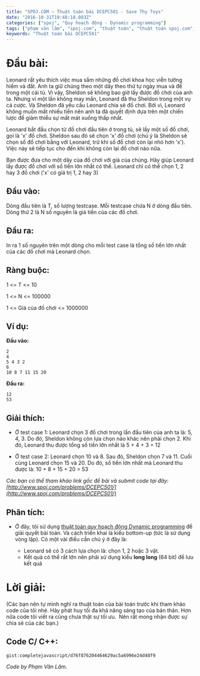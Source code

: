 ```yaml
---
title: "SPOJ.COM – Thuật toán bài DCEPC501 - Save Thy Toys"
date: "2016-10-31T19:48:18.083Z"
categories: ["spoj", "Quy hoạch động - Dynamic programming"]
tags: ["phạm văn lâm", "spoj.com", "thuật toán", "thuật toán spoj.com", "quy hoạch động dynamic programming", "dãy con chung dài nhất LCS"]
keywords: "Thuật toán bài DCEPC501"
---
```


# Đầu bài:

Leonard rất yêu thích việc mua sắm những đồ chơi khoa học viễn tưởng hiếm và đắt. Anh ta giữ chúng theo một dãy theo thứ tự ngày mua và để trong một cái tủ. Vì vậy, Sheldon sẽ không bao giờ lấy được đồ chơi của anh ta. Nhưng vì một lần không may mắn, Leonard đã thu Sheldon trong một vụ cá cược. Và Sheldon đã yêu cầu Leonard chia sẻ đồ chơi. Bởi vì, Leonard không muốn mất nhiều tiền nên anh ta đã quyết định dựa trên một chiến lược để giảm thiểu sự mất mát xuống thấp nhất. 

Leonard bắt đầu chọn từ đồ chơi đầu tiên ở trong tủ, sẽ lấy một số đồ chơi, gọi là 'x' đồ chơi. Sheldon sau đó sẽ chọn 'x' đồ chơi (chú ý là Sheldon sẽ chọn số đồ chơi bằng với Leonard, trừ khi số đồ chơi còn lại nhỏ hơn 'x'). Việc này sẽ tiếp tục cho đến khi không còn lại đồ chơi nào nữa. 

Bạn được đưa cho một dãy của đồ chơi với giá của chúng. Hãy giúp Leonard lấy được đồ chơi với số tiền lớn nhất có thể. Leonard chỉ có thể chọn 1, 2 hay 3 đồ chơi ('x' có giá trị 1, 2 hay 3)

## Đầu vào:

Dòng đầu tiên là T, số lượng testcase. Mỗi testcase chứa N ở dòng đầu tiên. Dòng thứ 2 là N số nguyên là giá tiền của các đồ chơi.

## Đầu ra:

In ra 1 số nguyên trên một dòng cho mỗi test case là tổng số tiền lớn nhất của các đồ chơi mà Leonard chọn.

## Ràng buộc:

1 <= T <= 10 

1 <= N <= 100000 

1 <= Giá của đồ chơi <= 1000000

## Ví dụ:

**Đầu vào:**

```
2
4
5 4 3 2
6
10 8 7 11 15 20
```

**Đầu ra:**

```
12
53
```

## Giải thích:

  * Ở test case 1: Leonard chọn 3 đồ chơi trong lần đầu tiên của anh ta là: 5, 4, 3\. Do đó, Sheldon không còn lựa chọn nào khác nên phải chọn 2\. Khi đó, Leonard thu được tổng số tiền lớn nhất là 5 + 4 + 3 = 12 
  
  * Ở test case 2: Leonard chọn 10 và 8\. Sau đó, Sheldon chọn 7 và 11\. Cuối cùng Leonard chọn 15 và 20\. Do đó, số tiền lớn nhất mà Leonard thu được là: 10 + 8 + 15 + 20 = 53 
  
_Các bạn có thể tham khảo link gốc đề bài và submit code tại đây: [http://www.spoj.com/problems/DCEPC501/](http://www.spoj.com/problems/DCEPC501/)_

## Phân tích:

  * Ở đây, tôi sử dụng [thuật toán quy hoạch động Dynamic programming](/category/quy-hoach-dong-dynamic-programming/) để giải quyết bài toán. Và cách triển khai là kiểu bottom-up (tức là sử dụng vòng lặp). Có một vài điều cần chú ý ở đây là:

    * Leonard sẽ có 3 cách lựa chọn là: chọn 1, 2 hoặc 3 vật. 
    * Kết quả có thể rất lớn nên phải sử dụng kiểu **long long** (64 bit) để lưu kết quả

# **Lời giải:**

(Các bạn nên tự mình nghĩ ra thuật toán của bài toán trước khi tham khảo code của tôi nhé. Hãy phát huy tối đa khả năng sáng tạo của bản thân. Hơn nữa code tôi viết ra cũng chưa thật sự tối ưu.  Nên rất mong nhận được sự chia sẻ của các bạn.)

## **Code C/ C++:**

`gist:completejavascript/d76f876204464629ac5a6996e24d48f9`

_Code by Phạm Văn Lâm._